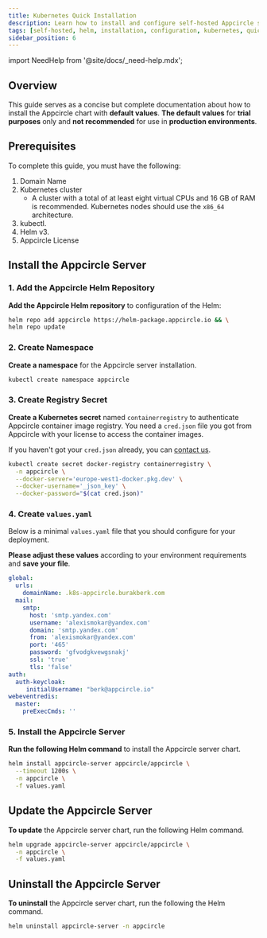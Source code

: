 ```yaml
---
title: Kubernetes Quick Installation
description: Learn how to install and configure self-hosted Appcircle server with Helm chart to Kubernetes for testing purposes
tags: [self-hosted, helm, installation, configuration, kubernetes, quick]
sidebar_position: 6
---
```


import NeedHelp from '@site/docs/\_need-help.mdx';

## Overview

This guide serves as a concise but complete documentation about how to install the Appcircle chart with **default values**. **The default values** for **trial purposes** only and **not recommended** for use in **production environments**.

## Prerequisites

To complete this guide, you must have the following:
1. Domain Name
2. Kubernetes cluster
    - A cluster with a total of at least eight virtual CPUs and 16 GB of RAM is recommended. Kubernetes nodes should use the `x86_64` architecture.
3. kubectl.
4. Helm v3.
5. Appcircle License

## Install the Appcircle Server

### 1. Add the Appcircle Helm Repository

**Add the Appcircle Helm repository** to configuration of the Helm:

```bash
helm repo add appcircle https://helm-package.appcircle.io && \
helm repo update
```

### 2. Create Namespace

**Create a namespace** for the Appcircle server installation.

```bash
kubectl create namespace appcircle
```

### 3. Create Registry Secret

**Create a Kubernetes secret** named `containerregistry` to authenticate Appcircle container image registry. You need a `cred.json` file you got from Appcircle with your license to access the container images. 

If you haven't got your `cred.json` already, you can [contact us](https://appcircle.io/support/).

```bash
kubectl create secret docker-registry containerregistry \
  -n appcircle \
  --docker-server='europe-west1-docker.pkg.dev' \
  --docker-username='_json_key' \
  --docker-password="$(cat cred.json)"
```

### 4. Create `values.yaml`

Below is a minimal `values.yaml` file that you should configure for your deployment.

**Please adjust these values** according to your environment requirements and **save your file**.

```yaml
global:
  urls:
    domainName: .k8s-appcircle.burakberk.com
  mail:
    smtp:
      host: 'smtp.yandex.com'
      username: 'alexismokar@yandex.com'
      domain: 'smtp.yandex.com'
      from: 'alexismokar@yandex.com'
      port: '465'
      password: 'gfvodgkvewgsnakj'
      ssl: 'true'
      tls: 'false'
auth:
  auth-keycloak:
     initialUsername: "berk@appcircle.io"
webeventredis:
  master:
    preExecCmds: ''
```

### 5. Install the Appcircle Server

**Run the following Helm command** to install the Appcircle server chart.

```bash
helm install appcircle-server appcircle/appcircle \
  --timeout 1200s \
  -n appcircle \
  -f values.yaml
```

## Update the Appcircle Server

**To update** the Appcircle server chart, run the following Helm command.

```bash
helm upgrade appcircle-server appcircle/appcircle \
  -n appcircle \
  -f values.yaml
```

## Uninstall the Appcircle Server

**To uninstall** the Appcircle server chart, run the following the Helm command.

```bash
helm uninstall appcircle-server -n appcircle
```

<NeedHelp />